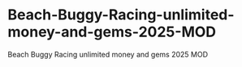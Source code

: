 # Beach-Buggy-Racing-unlimited-money-and-gems-2025-MOD
Beach Buggy Racing unlimited money and gems 2025 MOD
